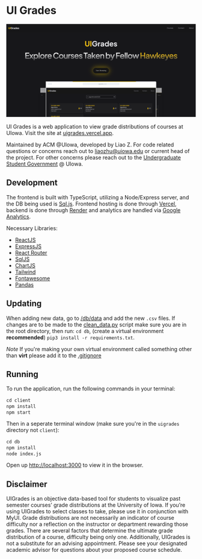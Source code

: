 # UI Grades

![Landing Page](./client/public/static/images/landing.png)

UI Grades is a web application to view grade distributions of courses at UIowa. Visit the site at [uigrades.vercel.app](https://uigrades.vercel.app/).

Maintained by ACM @UIowa, developed by Liao Z. For code related  questions or concerns reach out to [liaozhu@uiowa.edu](mailto:liao-zhu@uiowa.edu) or current head of the project. For other concerns please reach out to the [Undergraduate Student Government](https://usg.uiowa.edu/) @ UIowa.

## Development

The frontend is built with TypeScript, utilizing a Node/Express server, and the DB being used is [Sql.js](https://github.com/sql-js/sql.js).
Frontend hosting is done through [Vercel](https://vercel.com/), backend is done through [Render](https://render.com/) and analytics are handled via [Google Analytics](https://marketingplatform.google.com/about/analytics/).

Necessary Libraries:

- [ReactJS](https://reactjs.org/)
- [ExpressJS](https://expressjs.com/)
- [React Router](https://reactrouter.com/)
- [SqlJS](https://github.com/sql-js/sql.js)
- [ChartJS](https://www.chartjs.org/)
- [Tailwind](https://tailwindcss.com/)
- [Fontawesome](https://fontawesome.com/)
- [Pandas](https://pandas.pydata.org/)

## Updating

When adding new data, go to [/db/data](./db/data/) and add the new `.csv` files. If changes are to be made to the [clean_data.py](./db/clean_data.py) script make sure you are in the root directory, then run: `cd db`, (create a virtual environment **recommended**) `pip3 install -r requirements.txt`.

*Note* If you're making your own virtual environment called something other than **virt** please add it to the [.gitignore](.gitignore)

## Running

To run the application, run the following commands in your terminal:

```
cd client
npm install
npm start
```

Then in a seperate terminal window (make sure you're in the `uigrades` directory not `client`):

```
cd db
npm install
node index.js
```

Open up [http://localhost:3000](http://localhost:3000) to view it in the browser.

## Disclaimer

UIGrades is an objective data-based tool for students to visualize past semester courses’ grade distributions at the University of Iowa. If you’re using UIGrades to select classes to take, please use it in conjunction with MyUI. Grade distributions are not necessarily an indicator of course difficulty nor a reflection on the instructor or department rewarding those grades. There are several factors that determine the ultimate grade distribution of a course, difficulty being only one. Additionally, UIGrades is not a substitute for an advising appointment. Please see your designated academic advisor for questions about your proposed course schedule.